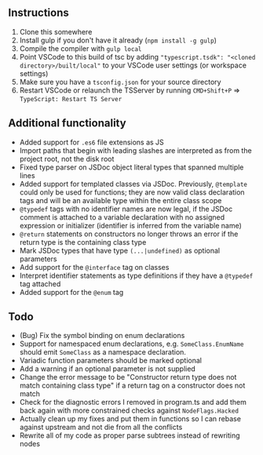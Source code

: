 ## Instructions
1. Clone this somewhere
2. Install gulp if you don't have it already (`npm install -g gulp`)
3. Compile the compiler with `gulp local`
4. Point VSCode to this build of tsc by adding `"typescript.tsdk": "<cloned directory>/built/local"` to your VSCode user settings (or workspace settings)
5. Make sure you have a `tsconfig.json` for your source directory
6. Restart VSCode or relaunch the TSServer by running `CMD+Shift+P` => `TypeScript: Restart TS Server`

## Additional functionality
 - Added support for `.es6` file extensions as JS
 - Import paths that begin with leading slashes are interpreted as from the project root, not the disk root
 - Fixed type parser on JSDoc object literal types that spanned multiple lines
 - Added support for templated classes via JSDoc. Previously, `@template` could only be used for functions; they are now valid class declaration tags and will be an available type within the entire class scope
 - `@typedef` tags with no identifier names are now legal, if the JSDoc comment is attached to a variable declaration with no assigned expression or initializer (identifier is inferred from the variable name)
 - `@return` statements on constructors no longer throws an error if the return type is the containing class type 
 - Mark JSDoc types that have type `(...|undefined)` as optional parameters
 - Add support for the `@interface` tag on classes
 - Interpret identifier statements as type definitions if they have a `@typedef` tag attached
 - Added support for the `@enum` tag
  
## Todo

 - (Bug) Fix the symbol binding on enum declarations
 - Support for namespaced enum declarations, e.g. `SomeClass.EnumName` should emit `SomeClass` as a namespace declaration.
 - Variadic function parameters should be marked optional
 - Add a warning if an optional parameter is not supplied
 - Change the error message to be "Constructor return type does not match containing class type" if a return tag on a constructor does not match
 - Check for the diagnostic errors I removed in program.ts and add them back again with more constrained checks against `NodeFlags.Hacked`
 - Actually clean up my fixes and put them in functions so I can rebase against upstream and not die from all the conflicts
 - Rewrite all of my code as proper parse subtrees instead of rewriting nodes
